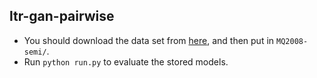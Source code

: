 ## ltr-gan-pairwise
+ You should download the data set from [here](https://drive.google.com/drive/folders/0B-dulzPp3MmCM01kYlhhNGQ0djA?usp=sharing), and then put in `MQ2008-semi/`.
+ Run `python run.py` to evaluate the stored models.